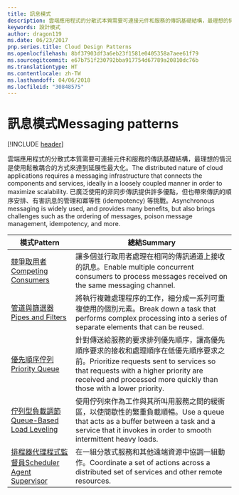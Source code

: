 ```yaml
---
title: 訊息模式
description: 雲端應用程式的分散式本質需要可連接元件和服務的傳訊基礎結構，最理想的情況是使用鬆散耦合的方式來達到延展性最大化。 已廣泛使用的非同步傳訊提供許多優點，但也帶來傳訊的順序安排、有害訊息的管理和冪等性 (idempotency) 等挑戰。
keywords: 設計模式
author: dragon119
ms.date: 06/23/2017
pnp.series.title: Cloud Design Patterns
ms.openlocfilehash: 8bf37903df3a6eb23f1581e0405358a7aee61f79
ms.sourcegitcommit: e67b751f230792bba917754d67789a20810dc76b
ms.translationtype: HT
ms.contentlocale: zh-TW
ms.lasthandoff: 04/06/2018
ms.locfileid: "30848575"
---
```

# <a name="messaging-patterns"></a><span data-ttu-id="3ec44-105">訊息模式</span><span class="sxs-lookup"><span data-stu-id="3ec44-105">Messaging patterns</span></span>

[!INCLUDE [header](../../_includes/header.md)]

<span data-ttu-id="3ec44-106">雲端應用程式的分散式本質需要可連接元件和服務的傳訊基礎結構，最理想的情況是使用鬆散耦合的方式來達到延展性最大化。</span><span class="sxs-lookup"><span data-stu-id="3ec44-106">The distributed nature of cloud applications requires a messaging infrastructure that connects the components and services, ideally in a loosely coupled manner in order to maximize scalability.</span></span> <span data-ttu-id="3ec44-107">已廣泛使用的非同步傳訊提供許多優點，但也帶來傳訊的順序安排、有害訊息的管理和冪等性 (idempotency) 等挑戰。</span><span class="sxs-lookup"><span data-stu-id="3ec44-107">Asynchronous messaging is widely used, and provides many benefits, but also brings challenges such as the ordering of messages, poison message management, idempotency, and more.</span></span>


|                            <span data-ttu-id="3ec44-108">模式</span><span class="sxs-lookup"><span data-stu-id="3ec44-108">Pattern</span></span>                             |                                                                        <span data-ttu-id="3ec44-109">總結</span><span class="sxs-lookup"><span data-stu-id="3ec44-109">Summary</span></span>                                                                         |
|----------------------------------------------------------------|--------------------------------------------------------------------------------------------------------------------------------------------------------|
|        [<span data-ttu-id="3ec44-110">競爭取用者</span><span class="sxs-lookup"><span data-stu-id="3ec44-110">Competing Consumers</span></span>](../competing-consumers.md)        |                            <span data-ttu-id="3ec44-111">讓多個並行取用者處理在相同的傳訊通道上接收的訊息。</span><span class="sxs-lookup"><span data-stu-id="3ec44-111">Enable multiple concurrent consumers to process messages received on the same messaging channel.</span></span>                            |
|          [<span data-ttu-id="3ec44-112">管道與篩選器</span><span class="sxs-lookup"><span data-stu-id="3ec44-112">Pipes and Filters</span></span>](../pipes-and-filters.md)          |                       <span data-ttu-id="3ec44-113">將執行複雜處理程序的工作，細分成一系列可重複使用的個別元素。</span><span class="sxs-lookup"><span data-stu-id="3ec44-113">Break down a task that performs complex processing into a series of separate elements that can be reused.</span></span>                        |
|             [<span data-ttu-id="3ec44-114">優先順序佇列</span><span class="sxs-lookup"><span data-stu-id="3ec44-114">Priority Queue</span></span>](../priority-queue.md)             | <span data-ttu-id="3ec44-115">針對傳送給服務的要求排列優先順序，讓高優先順序要求的接收和處理順序在低優先順序要求之前。</span><span class="sxs-lookup"><span data-stu-id="3ec44-115">Prioritize requests sent to services so that requests with a higher priority are received and processed more quickly than those with a lower priority.</span></span> |
|  [<span data-ttu-id="3ec44-116">佇列型負載調節</span><span class="sxs-lookup"><span data-stu-id="3ec44-116">Queue-Based Load Leveling</span></span>](../queue-based-load-leveling.md)  |              <span data-ttu-id="3ec44-117">使用佇列來作為工作與其所叫用服務之間的緩衝區，以使間歇性的繁重負載順暢。</span><span class="sxs-lookup"><span data-stu-id="3ec44-117">Use a queue that acts as a buffer between a task and a service that it invokes in order to smooth intermittent heavy loads.</span></span>               |
| [<span data-ttu-id="3ec44-118">排程器代理程式監督員</span><span class="sxs-lookup"><span data-stu-id="3ec44-118">Scheduler Agent Supervisor</span></span>](../scheduler-agent-supervisor.md) |                              <span data-ttu-id="3ec44-119">在一組分散式服務和其他遠端資源中協調一組動作。</span><span class="sxs-lookup"><span data-stu-id="3ec44-119">Coordinate a set of actions across a distributed set of services and other remote resources.</span></span>                              |

